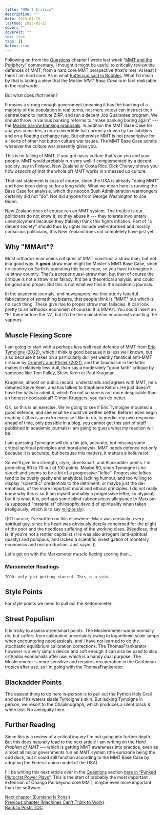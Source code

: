 ```yaml
---
title: "MMArt Critics"
description: ""
date: 2023-01-15
lastmod: 2023-01-15
cover: ""
coverAlt: ""
toc: true
tags: []
katex: true
---
```


Following on from the [Questions](/ohanga-pai/questions) chapter 
I wrote last week "[MMT and the Periphery](/ohanga-pai/questions/20_peripherynations)" commentary, 
I thought it might be useful to critically review the defences of MMT, from a hard 
core MMT perspective (that's me). At least I think I am hard core. 
As in what [Buttercup said to Bubbles](https://www.youtube.com/watch?v=_rBPiMHkgx8). 
What I'd mean by that is taking a view that the Mosler *MMT Base Case* is in fact 
realizable in the real world.

But what does *that* mean?

It means a strong enough government (meaning it has the backing of a majority of the 
population in real terms, not mere votes) can instruct their central bank to 
institute ZIRP, and run a decent Job Guarantee program. We should throw in various 
banking reforms to "make banking boring again" --- the [Mosler narrow banking proposals](https://moslereconomics.com/2009/09/16/proposals-for-the-banking-system-treasury-fed-and-fdic-draft/). In addition the MMT Base Case for analysis considers a non-convertible 
fiat currency driven by tax liabilities and on a floating exchange rate. 
But otherwise MMT is not prescriptive for all sorts of other hot button culture war 
issues. The MMT Base Case admits whatever the culture war presently gives you.

This is no failing of MMT. If you get nasty culture that's on you and your people.
MMT would probably run very well if complemented by a decent society, say in Finland, 
New Zealand or Costa Rica.  Dick Cheney shows you how *aspects of* (not the whole of) 
MMT works in a messed up culture.

That last statement is suss of course, since the USA is already "doing MMT" and have 
been doing so for a long while. What we mean here is running the Base Case for 
analysis, which the neocon Bush Administration warmongers certainly did not "do". Nor 
did anyone from George Washington to Joe Biden.

New Zealand does of course run an MMT system. The trouble is our politicians do not know 
it, so they abuse it --- they tolerate involuntary unemployment because they (falsely) 
think this fights inflation. Part of "a decent society" should thus by rights include 
well-informed and morally conscious politicians, this New Zealand does not completely 
have just yet.




## Why "MMArt"?

Most orthodox economics critiques of MMT construct a straw man, but not in a good way. 
A **_good_** straw man might be Mosler's MMT Base Case, since no country on Earth is 
operating this base case, so you have to imagine it ---a straw country. That's a 
proper quasi-straw man, but then of course the critique is not a straw man fallacy. 
It'd be a theoretical analysis, and could be good and proper. But this is not what we 
find in the academic journals.

In the academic journals, and newspapers, we find utterly fanciful fabrications of 
something bizarre, that people think is "MMT" but which is no such thing. These give 
rise to proper straw man fallacies. It can look pretty to an orthodox economist of 
course. It is MMArt. You could insert an "F" there before the "A", but it'd be the 
mainstream economists emitting the vapours.


## Muscle Flexing Score

I am going to start with a perhaps less well read defence of MMT from 
[Eric Tymoigne (2022)](https://doi.org/10.4337/ejeep.2022.0092), which I think is 
good because it is less well known, but also because it takes on a particularly dull 
yet weirdly fanatical anti-MMT critique by 
[Drumetz and Pfister (2021)](https://www.elgaronline.com/view/journals/ejeep/aop/article-10.4337-ejeep.2022.0092/article-10.4337-ejeep.2022.0092.xml#ref-021), and 
the fanaticism in the latter makes it relatively less dull, than say a moderately 
"good faith" critique by someone like Tom Palley, Steve Keen or Paul Krugman.

Krugman, almost on public record, understands and agrees with MMT, he's debated Steve 
Keen, and has talked to Stephanie Kelton. He just doesn't have the balls to admit it, 
which I'm not so sure is not more despicable than an honest neoclassical? C'mon 
Kruggers, you can do better.

OK, so this is an exercise. We're going to see if Eric Tymoigne mounted a good 
defence, and see what he could've written better. Before I even begin reading it 
(this is an *extra* exercise I like to do, to predict my own response ahead of time, 
only possible in a blog, you cannot get this sort of stuff published in academic 
journals) I am going to guess what my reaction will be.

I am guessing Tymoigne will do a fair job, accurate, but missing some critical 
spiritual principles and moral analysis. MMT needs defence not *only* because it is 
accurate, but because this matters, it matters a helluva lot.

So we'll give him strength, style, streetsmart, and Blackadder points. 
I'm predicting 60 to 70 out of 100 points. Maybe 80, since Tymoigne is no slouch and 
seems to be a bit of a progressive "leftie". Progressive lefties tend to be overly 
geeky and analytical, lacking humour, and too willing to display "scientific" 
credentials to the detriment, or maybe just the de-emphasis, of the more important 
moral and ethical principles. I do not really know why this is so (I am myself 
probably a progressive leftie, so atypical) but it is what it is, perhaps some blind 
subconscious allegiance to Marxism (a supposed "materialist" philosophy devoid of 
spirituality when taken irreligiously, which is to say 
[religiously](http://www.catb.org/~esr/jargon/html/R/religious-issues.html)).

((Of course, I've written on this elsewhere: Marx was certainly a very spiritual guy, 
since his heart was obviously deeply concerned for the plight of the poor and the 
needless suffering of the working class. (Needless, that is, if you're not a rentier 
capitalist.)  He was also arrogant (anti-spiritual quality) and pompous, and lacked 
a scientific investigation of monetary economics and real production. Just sayin'.))

Let's get on with the Marxometer muscle flexing scoring then...

### Marxometer Readings



```
TODO: only just getting started. This is a stub.
```



## Style Points

For style points we need to pull out the Keltonometer.



## Street Populism 

It is tricky to assess streetsmart points. The Moslerometer would normally do, but 
suffers from calibration uncertainty owing to logarithmic scale jumps when encountering 
neoclassicals, and I have not learned to do the stochastic equilibrium calibration 
corrections. The ThomasFrankerator however is a very simple device and soft enough it 
can also be used to slap orthodox economists after use, which is a handy dual purpose. 
The Moslerometer is more sensitive and requires recuperation in the Caribbean tropics 
after use, so I'm going with the ThomasFrankerator.



## Blackadder Points

The easiest thing to do here in-person is to pull out the Python Holy Grail and see 
if its waters sizzle Tymoigne's skin. But lacking Tymoigne in person, we resort to the
Chaplinograph, which produces a silent black & white test. No ambiguity here.



## Further Reading

Since this is a review of a critical inquiry I'm not going into further depth. But 
this does naturally lead to the next article I am writing on the *Hard Problem of 
MMT* --- which is getting MMT awareness into practice, even as almost all major 
governments run an MMT system (the eurozone being the odd duck, but it could still 
function according to the MMT Base Case by adopting the Federal union model of the 
USA).

I'll be writing this next article over in the [Questions](/ohanga-pai/questions) section [here in “Punked Plutocrat Power Plays”](/ohanga-pai/questions/21_powerplays). This is 
the start of probably the most important extension of Ōhanga Pai beyond core MMT, maybe 
even more important than the software.



[Next chapter (Euroland Is Ponzi)](../19_europonzi)  
[Previous chapter (Machines Can\'t Think to Work)](../17_machinescandothework)  
[Back to Posts TOC](../)
